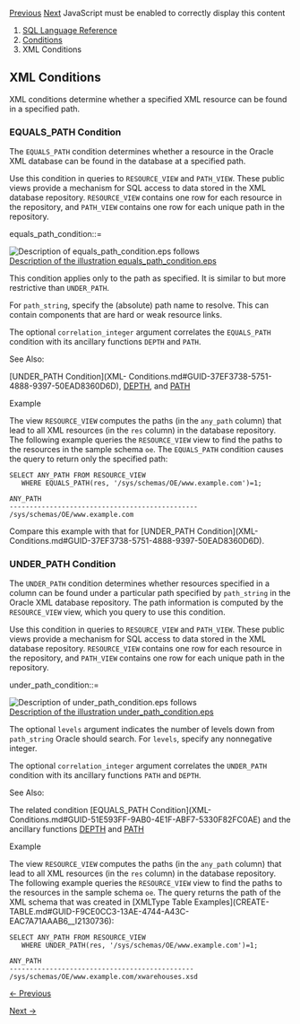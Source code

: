 [Previous](Null-Conditions.md) [Next](SQL-JSON-Conditions.md) JavaScript
must be enabled to correctly display this content

  1. [SQL Language Reference ](index.md)
  2. [ Conditions](Conditions.md)
  3. XML Conditions 

## XML Conditions

XML conditions determine whether a specified XML resource can be found in a
specified path.

### EQUALS_PATH Condition

The `EQUALS_PATH` condition determines whether a resource in the Oracle XML
database can be found in the database at a specified path.

Use this condition in queries to `RESOURCE_VIEW` and `PATH_VIEW`. These public
views provide a mechanism for SQL access to data stored in the XML database
repository. `RESOURCE_VIEW` contains one row for each resource in the
repository, and `PATH_VIEW` contains one row for each unique path in the
repository.

equals_path_condition::=

![Description of equals_path_condition.eps
follows](https://docs.oracle.com/en/database/oracle/oracle-database/23/sqlrf/img/equals_path_condition.gif)  
[Description of the illustration
equals_path_condition.eps](img_text/equals_path_condition.md)

This condition applies only to the path as specified. It is similar to but
more restrictive than `UNDER_PATH`.

For `path_string`, specify the (absolute) path name to resolve. This can
contain components that are hard or weak resource links.

The optional `correlation_integer` argument correlates the `EQUALS_PATH`
condition with its ancillary functions `DEPTH` and `PATH`.

See Also:

[UNDER_PATH Condition](XML-
Conditions.md#GUID-37EF3738-5751-4888-9397-50EAD8360D6D),
[DEPTH](DEPTH.md#GUID-C0107BE4-0003-4329-9CCE-D0671B3F3538), and
[PATH](PATH.md#GUID-91937F98-7718-4F39-9225-1E0229F11F0D)

Example

The view `RESOURCE_VIEW` computes the paths (in the `any_path` column) that
lead to all XML resources (in the `res` column) in the database repository.
The following example queries the `RESOURCE_VIEW` view to find the paths to
the resources in the sample schema `oe`. The `EQUALS_PATH` condition causes
the query to return only the specified path:

    
    
    SELECT ANY_PATH FROM RESOURCE_VIEW
       WHERE EQUALS_PATH(res, '/sys/schemas/OE/www.example.com')=1;
    
    ANY_PATH
    -----------------------------------------------
    /sys/schemas/OE/www.example.com
    

Compare this example with that for [UNDER_PATH Condition](XML-
Conditions.md#GUID-37EF3738-5751-4888-9397-50EAD8360D6D).

### UNDER_PATH Condition

The `UNDER_PATH` condition determines whether resources specified in a column
can be found under a particular path specified by `path_string` in the Oracle
XML database repository. The path information is computed by the
`RESOURCE_VIEW` view, which you query to use this condition.

Use this condition in queries to `RESOURCE_VIEW` and `PATH_VIEW`. These public
views provide a mechanism for SQL access to data stored in the XML database
repository. `RESOURCE_VIEW` contains one row for each resource in the
repository, and `PATH_VIEW` contains one row for each unique path in the
repository.

under_path_condition::=

![Description of under_path_condition.eps
follows](https://docs.oracle.com/en/database/oracle/oracle-database/23/sqlrf/img/under_path_condition.gif)  
[Description of the illustration
under_path_condition.eps](img_text/under_path_condition.md)

The optional `levels` argument indicates the number of levels down from
`path_string` Oracle should search. For `levels`, specify any nonnegative
integer.

The optional `correlation_integer` argument correlates the `UNDER_PATH`
condition with its ancillary functions `PATH` and `DEPTH`.

See Also:

The related condition [EQUALS_PATH Condition](XML-
Conditions.md#GUID-51E593FF-9AB0-4E1F-ABF7-5330F82FC0AE) and the ancillary
functions [DEPTH](DEPTH.md#GUID-C0107BE4-0003-4329-9CCE-D0671B3F3538) and
[PATH](PATH.md#GUID-91937F98-7718-4F39-9225-1E0229F11F0D)

Example

The view `RESOURCE_VIEW` computes the paths (in the `any_path` column) that
lead to all XML resources (in the `res` column) in the database repository.
The following example queries the `RESOURCE_VIEW` view to find the paths to
the resources in the sample schema `oe`. The query returns the path of the XML
schema that was created in [XMLType Table Examples](CREATE-
TABLE.md#GUID-F9CE0CC3-13AE-4744-A43C-EAC7A71AAAB6__I2130736):

    
    
    SELECT ANY_PATH FROM RESOURCE_VIEW
       WHERE UNDER_PATH(res, '/sys/schemas/OE/www.example.com')=1;
    
    ANY_PATH
    ----------------------------------------------
    /sys/schemas/OE/www.example.com/xwarehouses.xsd


[← Previous](XML-Conditions.md)

[Next →](SQL-JSON-Conditions.md)
